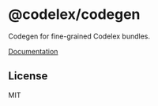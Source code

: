 # @codelex/codegen

Codegen for fine-grained Codelex bundles.

[Documentation](https://codelex.style/packages/codegen)

## License

MIT
